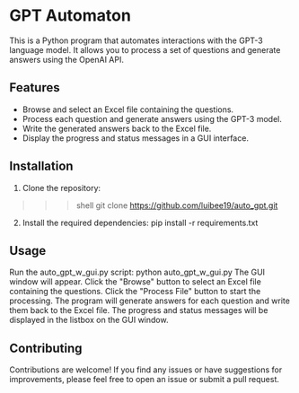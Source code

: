 # GPT Automaton

This is a Python program that automates interactions with the GPT-3 language model. It allows you to process a set of questions and generate answers using the OpenAI API.

## Features

- Browse and select an Excel file containing the questions.
- Process each question and generate answers using the GPT-3 model.
- Write the generated answers back to the Excel file.
- Display the progress and status messages in a GUI interface.

## Installation

1. Clone the repository:

>>>shell
git clone https://github.com/luibee19/auto_gpt.git

2. Install the required dependencies:
pip install -r requirements.txt

## Usage
Run the auto_gpt_w_gui.py script: python auto_gpt_w_gui.py
The GUI window will appear.
Click the "Browse" button to select an Excel file containing the questions.
Click the "Process File" button to start the processing.
The program will generate answers for each question and write them back to the Excel file.
The progress and status messages will be displayed in the listbox on the GUI window.

## Contributing
Contributions are welcome! If you find any issues or have suggestions for improvements, please feel free to open an issue or submit a pull request.

